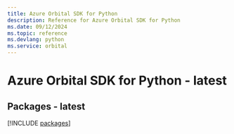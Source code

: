 ```yaml
---
title: Azure Orbital SDK for Python
description: Reference for Azure Orbital SDK for Python
ms.date: 09/12/2024
ms.topic: reference
ms.devlang: python
ms.service: orbital
---
```

# Azure Orbital SDK for Python - latest
## Packages - latest
[!INCLUDE [packages](orbital-index.md)]
